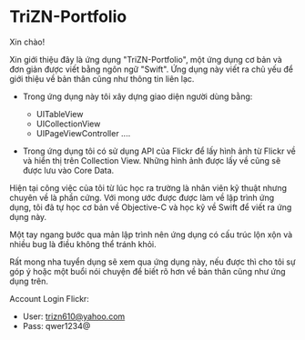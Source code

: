 # TriZN-Portfolio
Xin chào!

Xin giới thiệu đây là ứng dụng "TriZN-Portfolio", một ứng dụng cơ bản và đơn giản được viết bằng ngôn ngữ "Swift". Ứng dụng này viết ra chủ yếu để giới thiệu về bản thân cũng như thông tin liên lạc.

- Trong ứng dụng này tôi xây dựng giao diện người dùng bằng:
  + UITableView
  + UICollectionView
  + UIPageViewController
    ....

- Trong ứng dụng tôi có sử dụng API của Flickr để lấy hình ảnh từ Flickr về và hiển thị trên Collection View. Những hình ảnh được lấy về cũng sẽ được lưu vào Core Data.


Hiện tại công việc của tôi từ lúc học ra trường là nhân viên kỹ thuật nhưng chuyên về là phần cứng. Với mong ước được được làm về lập trình ứng dụng, tôi đã tự học cơ bản về Objective-C và học kỹ về Swift để viết ra ứng dụng này.

Một tay ngang bước qua mản lập trình nên ứng dụng có cấu trúc lộn xộn và nhiều bug là điều không thể tránh khỏi.

Rất mong nha tuyển dụng sẽ xem qua ứng dụng này, nếu được thì cho tôi sự góp ý hoặc một buổi nói chuyện để biết rõ hơn về bản thân cũng như ứng dụng trên.

Account Login Flickr: 
 + User: trizn610@yahoo.com
 + Pass: qwer1234@

